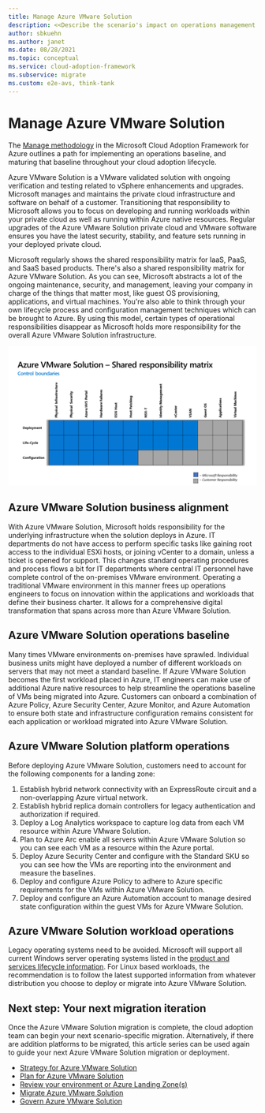 ```yaml
---
title: Manage Azure VMware Solution
description: <<Describe the scenario's impact on operations management.>>
author: sbkuehn
ms.author: janet
ms.date: 08/28/2021
ms.topic: conceptual
ms.service: cloud-adoption-framework
ms.subservice: migrate
ms.custom: e2e-avs, think-tank
---
```


# Manage Azure VMware Solution

The [Manage methodology](../../manage/index.md) in the Microsoft Cloud Adoption Framework for Azure outlines a path for implementing an operations baseline, and maturing that baseline throughout your cloud adoption lifecycle.

Azure VMware Solution is a VMware validated solution with ongoing verification and testing related to vSphere enhancements and upgrades. Microsoft manages and maintains the private cloud infrastructure and software on behalf of a customer. Transitioning that responsibility to Microsoft allows you to focus on developing and running workloads within your private cloud as well as running within Azure native resources. Regular upgrades of the Azure VMware Solution private cloud and VMware software ensures you have the latest security, stability, and feature sets running in your deployed private cloud.

Microsoft regularly shows the shared responsibility matrix for IaaS, PaaS, and SaaS based products. There's also a shared responsibility matrix for Azure VMware Solution. As you can see, Microsoft abstracts a lot of the ongoing maintenance, security, and management, leaving your company in charge of the things that matter most, like guest OS provisioning, applications, and virtual machines. You're also able to think through your own lifecycle process and configuration management techniques which can be brought to Azure. By using this model, certain types of operational responsibilities disappear as Microsoft holds more responsibility for the overall Azure VMware Solution infrastructure.

![Shared responsibility matrix for Azure VMware Solution.](./media/avs-shared-responsibility-matrix.png)

## Azure VMware Solution business alignment

With Azure VMware Solution, Microsoft holds responsibility for the underlying infrastructure when the solution deploys in Azure. IT departments do not have access to perform specific tasks like gaining root access to the individual ESXi hosts, or joining vCenter to a domain, unless a ticket is opened for support. This changes standard operating procedures and process flows a bit for IT departments where central IT personnel have complete control of the on-premises VMware environment. Operating a traditional VMware environment in this manner frees up operations engineers to focus on innovation within the applications and workloads that define their business charter. It allows for a comprehensive digital transformation that spans across more than Azure VMware Solution.

## Azure VMware Solution operations baseline

Many times VMware environments on-premises have sprawled. Individual business units might have deployed a number of different workloads on servers that may not meet a standard baseline. If Azure VMware Solution becomes the first workload placed in Azure, IT engineers can make use of additional Azure native resources to help streamline the operations baseline of VMs being migrated into Azure. Customers can onboard a combination of Azure Policy, Azure Security Center, Azure Monitor, and Azure Automation to ensure both state and infrastructure configuration remains consistent for each application or workload migrated into Azure VMware Solution.

## Azure VMware Solution platform operations

Before deploying Azure VMware Solution, customers need to account for the following components for a landing zone:

1. Establish hybrid network connectivity with an ExpressRoute circuit and a non-overlapping Azure virtual network.
2. Establish hybrid replica domain controllers for legacy authentication and authorization if required.
3. Deploy a Log Analytics workspace to capture log data from each VM resource within Azure VMware Solution.
4. Plan to Azure Arc enable all servers within Azure VMware Solution so you can see each VM as a resource within the Azure portal.
5. Deploy Azure Security Center and configure with the Standard SKU so you can see how the VMs are reporting into the environment and measure the baselines.
6. Deploy and configure Azure Policy to adhere to Azure specific requirements for the VMs within Azure VMware Solution.
7. Deploy and configure an Azure Automation account to manage desired state configuration within the guest VMs for Azure VMware Solution.

## Azure VMware Solution workload operations

Legacy operating systems need to be avoided. Microsoft will support all current Windows server operating systems listed in the [product and services lifecycle information](/lifecycle/products/?products=microsoft-servers). For Linux based workloads, the recommendation is to follow the latest supported information from whatever distribution you choose to deploy or migrate into Azure VMware Solution.

## Next step: Your next migration iteration

Once the Azure VMware Solution migration is complete, the cloud adoption team can begin your next scenario-specific migration. Alternatively, if there are addition platforms to be migrated, this article series can be used again to guide your next Azure VMware Solution migration or deployment.

- [Strategy for Azure VMware Solution](./strategy.md)
- [Plan for Azure VMware Solution](./plan.md)
- [Review your environment or Azure Landing Zone(s)](./ready.md)
- [Migrate Azure VMware Solution](./migrate.md)
- [Govern Azure VMware Solution](./govern.md)
